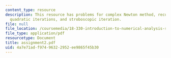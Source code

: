 ```yaml
---
content_type: resource
description: This resource has problems for complex Newton method, recurrence relation,
  quadratic iterations, and stroboscopic iteration.
file: null
file_location: /coursemedia/18-330-introduction-to-numerical-analysis-spring-2004/4a7e71adf97496322952ee9865f45b30_assignment2.pdf
file_type: application/pdf
resourcetype: Document
title: assignment2.pdf
uid: 4a7e71ad-f974-9632-2952-ee9865f45b30
---
```

